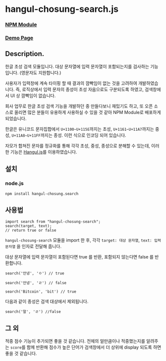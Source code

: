 # hangul-chosung-search.js

### [NPM Module](https://www.npmjs.com/package/hangul-chosung-search)

### [Demo Page](https://hangul-chosung-search.netlify.app/)

## Description.

한글 초성 검색 모듈입니다. 대상 문자열에 입력 문자열이 포함되는지를 검사하는 기능입니다. (영문자도 지원합니다.)

사용자가 입력창에 계속 타이핑 할 때 결과의 깜빡임이 없는 것을 고려하여 개발하였습니다. 즉, 로직상에서 입력 문자의 종성이 초성 자음으로도 구분되도록 하였고, 검색창에서 UI 상 깜빡임이 없습니다.

회사 업무로 한글 초성 검색 기능을 개발하던 중 만들다보니 재밌기도 하고, 또 오픈 소스로 올리면 많은 분들이 유용하게 사용하실 수 있을 것 같아 NPM Module로 배포하게 되었습니다.

한글은 유니코드 문자집합에서 `U+1100~U+115E`까지는 초성, `U+1161~U+11A7`까지는 중성, `U+11A8~U+11FF`까지는 종성. 이런 식으로 인코딩 되어 있습니다.

자모가 합쳐진 문자를 정규화를 통해 각각 초성, 중성, 종성으로 분해할 수 있는데, 이러한 기능은 [Hangul.js](https://github.com/e-/Hangul.js)를 이용하였습니다.

## 설치

### node.js

```
npm install hangul-chosung.search
```

## 사용법

```
import search from "hangul-chosung-search";
search(target, text);
// return true or false
```
`hangul-chosung-search` 모듈을 import 한 후, 각각 `target: 대상 문자열`, `text: 입력 문자열` 을 인자로 전달해 줍니다. 

대상 문자열에 입력 문자열이 포함된다면 true 를 반환, 포함되지 않는다면 false 를 반환합니다.

```
search('안녕', 'ㅇ') // true

search('안녕', 'ㄹ') // false

search('Bitcoin', 'bit') // true
```

다음과 같이 종성은 검색 대상에서 제외됩니다.

```
search('말', 'ㄹ') //false
```

## 그 외

적중 점수 기능이 추가되면 좋을 것 같습니다. 전체의 얼만큼이나 적중했는지를 알려주는 `score`를 함께 반환해 점수가 높은 단어가 검색창에서 더 상위에 display 되도록 하면 좋을 것 같습니다.


